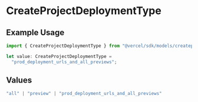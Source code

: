 # CreateProjectDeploymentType

## Example Usage

```typescript
import { CreateProjectDeploymentType } from "@vercel/sdk/models/createprojectop.js";

let value: CreateProjectDeploymentType =
  "prod_deployment_urls_and_all_previews";
```

## Values

```typescript
"all" | "preview" | "prod_deployment_urls_and_all_previews"
```